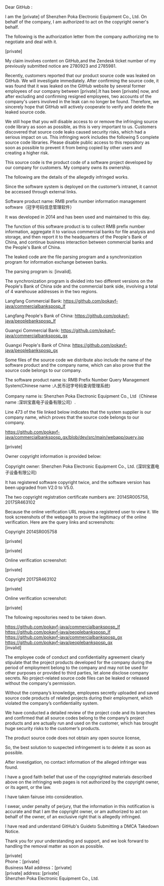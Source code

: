 Dear GitHub :

I am the [private] of Shenzhen Poka Electronic Equipment Co., Ltd. On behalf of the company, I am authorized to act on the copyright owner's behalf.     

The following is the authorization letter from the company authorizing me to negotiate and deal with it.

[private]

My claim involves content on GitHub,and the Zendesk ticket number of my previously submitted notice are 2780923 and 2785981. 

Recently, customers reported that our product source code was leaked on GitHub. We will investigate immediately. After confirming the source code, it was found that it was leaked on the GitHub website by several former employees of our company between [private].It has been [private] now, and after excluding and confirming resigned employees, two accounts of the company's users involved in the leak can no longer be found. Therefore, we sincerely hope that GitHub will actively cooperate to verify and delete the leaked source code.

We still hope that you will disable access to or remove the infringing source code library as soon as possible, as this is very important to us. Customers discovered that source code leaks caused security risks, which had a serious impact on us. This infringing work includes the following 5 complete source code libraries. Please disable public access to this repository as soon as possible to prevent it from being copied by other users and creating a higher risk.

This source code is the product code of a software project developed by our company for customers. My company owns its ownership.

The following are the details of the allegedly infringed works.

Since the software system is deployed on the customer’s intranet, it cannot be accessed through external links.

Software product name: RMB prefix number information management software（冠字号码信息管理软件）

It was developed in 2014 and has been used and maintained to this day.

The function of this software product is to collect RMB prefix number information, aggregate it to various commercial banks for file analysis and storage, and then report it to the headquarters of the People's Bank of China, and continue business interaction between commercial banks and the People's Bank of China.

The leaked code are the file parsing program and a synchronization program for information exchange between banks.

The parsing program is: [invalid].

The synchronization program is divided into two different versions on the People's Bank of China side and the commercial bank side, involving a total of 4 warehouse addresses in the two regions.

Langfang Commercial Bank: https://github.com/pokayf-java/commercialbanksposp_lf

Langfang People's Bank of China: https://github.com/pokayf-java/peoplebanksposp_lf

Guangxi Commercial Bank: https://github.com/pokayf-java/commercialbanksposp_gx

Guangxi People's Bank of China: https://github.com/pokayf-java/peoplebanksposp_gx

Some files of the source code we distribute also include the name of the software product and the company name, which can also prove that the source code belongs to our company.

The software product name  is: RMB Prefix Number Query Management System(Chinese name :人民币冠字号码查询管理系统)

Company name is: Shenzhen Poka Electronic Equipment Co., Ltd（Chinese name :深圳宝嘉电子设备有限公司）.

Line 473 of the file linked below indicates that the system supplier is our company name, which proves that the source code belongs to our company.

https://github.com/pokayf-java/commercialbanksposp_gx/blob/dev/src/main/webapp/query.jsp

[private]

Owner copyright information is provided below:

Copyright owner: Shenzhen Poka Electronic Equipment Co., Ltd. (深圳宝嘉电子设备有限公司)

It has registered software copyright twice, and the software version has been upgraded from V2.0 to V5.0.

The two copyright registration certificate numbers are: 2014SR005758, 2017SR463102

Because the online verification URL requires a registered user to view it. We took screenshots of the webpage to prove the legitimacy of the online verification. Here are the query links and screenshots:

Copyright 2014SR005758

[private]

[private]

Online verification screenshot:

[private]
 
Copyright 2017SR463102

[private]

Online verification screenshot:

[private]

The following repositories need to be  taken down.

https://github.com/pokayf-java/commercialbanksposp_lf  
https://github.com/pokayf-java/peoplebanksposp_lf  
https://github.com/pokayf-java/commercialbanksposp_gx  
https://github.com/pokayf-java/peoplebanksposp_gx  
[invalid]

The employee code of conduct and confidentiality agreement clearly stipulate that the project products developed for the company during the period of employment belong to the company and may not be used for other purposes or provided to third parties, let alone disclose company secrets. No project-related source code files can be leaked or released without the company's permission.

Without the company’s knowledge, employees secretly uploaded and saved source code products of related projects during their employment, which violated the company’s confidentiality system.

We have conducted a detailed review of the project code and its branches and confirmed that all source codes belong to the company’s project products and are actually run and used on the customer, which has brought huge security risks to the customer’s products.

The product source code does not obtain any open source license,

So, the best solution to suspected infringement is to delete it as soon as possible.

After investigation, no contact information of the alleged infringer was found.

I have a good faith belief that use of the copyrighted materials described above on the infringing web pages is not authorized by the copyright owner, or its agent, or the law.

I have taken fairuse into consideration.

I swear, under penalty of perjury, that the information in this notification is accurate and that I am the copyright owner, or am authorized to act on behalf of the owner, of an exclusive right that is allegedly infringed.

I have read and understand GitHub's Guideto Submitting a DMCA Takedown Notice. 

Thank you for your understanding and support, and we look forward to handling the removal matter as soon as possible.

[private]  
Phone：[private]  
Business Mail address：[private]  
[private] address: [private]  
Shenzhen Poka Electronic Equipment Co., Ltd.

